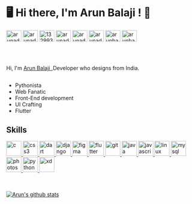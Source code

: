 # 🖥 Hi there, I'm Arun Balaji ! 👋

  
<a href="https://twitter.com/arunadhigaaram" target="blank"><img align="center" src="https://cdn.jsdelivr.net/npm/simple-icons@3.0.1/icons/twitter.svg" alt="arunadhigaaram" height="30" width="40" /></a>
<a href="https://linkedin.com/in/arunadhigaaram" target="blank"><img align="center" src="https://cdn.jsdelivr.net/npm/simple-icons@3.0.1/icons/linkedin.svg" alt="arunadhigaaram" height="30" width="40" /></a>
<a href="https://stackoverflow.com/users/13299329" target="blank"><img align="center" src="https://cdn.jsdelivr.net/npm/simple-icons@3.0.1/icons/stackoverflow.svg" alt="13299329" height="30" width="40" /></a>
<a href="https://fb.com/arunadhigaaram" target="blank"><img align="center" src="https://cdn.jsdelivr.net/npm/simple-icons@3.0.1/icons/facebook.svg" alt="arunadhigaaram" height="30" width="40" /></a>
<a href="https://instagram.com/arunadhigaaram" target="blank"><img align="center" src="https://cdn.jsdelivr.net/npm/simple-icons@3.0.1/icons/instagram.svg" alt="arunadhigaaram" height="30" width="40" /></a>
<a href="https://www.hackerrank.com/arunadhigaaram" target="blank"><img align="center" src="https://cdn.jsdelivr.net/npm/simple-icons@3.0.1/icons/hackerrank.svg" alt="arunadhigaaram" height="30" width="40" /></a>
<a href="https://codeforces.com/profile/arunbalaji" target="blank"><img align="center" src="https://cdn.jsdelivr.net/npm/simple-icons@3.0.1/icons/codeforces.svg" alt="arunbalaji" height="30" width="40" /></a>
<a href="https://www.leetcode.com/arunbalajir" target="blank"><img align="center" src="https://cdn.jsdelivr.net/npm/simple-icons@3.0.1/icons/leetcode.svg" alt="arunbalajir" height="30" width="40" /></a>



<br />
<br />

Hi, I'm  [Arun Balaji ](https://www.linkedin.com/in/arun-balaji-r-57400a181/) ,Developer who designs from India.

## 

- Pythonista
- Web Fanatic
- Front-End development
- UI Crafting
- Flutter 


## Skills
<p align="left"> <a href="https://www.cprogramming.com/" target="_blank"> <img src="https://devicons.github.io/devicon/devicon.git/icons/c/c-original.svg" alt="c" width="40" height="40"/> </a> <a href="https://www.w3schools.com/css/" target="_blank"> <img src="https://devicons.github.io/devicon/devicon.git/icons/css3/css3-original-wordmark.svg" alt="css3" width="40" height="40"/> </a> <a href="https://dart.dev" target="_blank"> <img src="https://www.vectorlogo.zone/logos/dartlang/dartlang-icon.svg" alt="dart" width="40" height="40"/> </a> <a href="https://www.djangoproject.com/" target="_blank"> <img src="https://devicons.github.io/devicon/devicon.git/icons/django/django-original.svg" alt="django" width="40" height="40"/> </a> <a href="https://www.figma.com/" target="_blank"> <img src="https://www.vectorlogo.zone/logos/figma/figma-icon.svg" alt="figma" width="40" height="40"/> </a> <a href="https://flutter.dev" target="_blank"> <img src="https://www.vectorlogo.zone/logos/flutterio/flutterio-icon.svg" alt="flutter" width="40" height="40"/> </a> <a href="https://git-scm.com/" target="_blank"> <img src="https://www.vectorlogo.zone/logos/git-scm/git-scm-icon.svg" alt="git" width="40" height="40"/> </a> <a href="https://www.java.com" target="_blank"> <img src="https://devicons.github.io/devicon/devicon.git/icons/java/java-original-wordmark.svg" alt="java" width="40" height="40"/> </a> <a href="https://developer.mozilla.org/en-US/docs/Web/JavaScript" target="_blank"> <img src="https://devicons.github.io/devicon/devicon.git/icons/javascript/javascript-original.svg" alt="javascript" width="40" height="40"/> </a> <a href="https://www.linux.org/" target="_blank"> <img src="https://devicons.github.io/devicon/devicon.git/icons/linux/linux-original.svg" alt="linux" width="40" height="40"/> </a> <a href="https://www.mysql.com/" target="_blank"> <img src="https://devicons.github.io/devicon/devicon.git/icons/mysql/mysql-original-wordmark.svg" alt="mysql" width="40" height="40"/> </a> <a href="https://www.photoshop.com/en" target="_blank"> <img src="https://devicons.github.io/devicon/devicon.git/icons/photoshop/photoshop-plain.svg" alt="photoshop" width="40" height="40"/> </a> <a href="https://www.python.org" target="_blank"> <img src="https://devicons.github.io/devicon/devicon.git/icons/python/python-original.svg" alt="python" width="40" height="40"/> </a> <a href="https://www.adobe.com/products/xd.html" target="_blank"> <img src="https://cdn.worldvectorlogo.com/logos/adobe-xd.svg" alt="xd" width="40" height="40"/> </a>
</br>

</br>
</br>

[![Arun's github stats](https://github-readme-stats.vercel.app/api?username=ArunBalajiR&show_icons=true&title_color=fff&icon_color=79ff97&text_color=9f9f9f&bg_color=151515)](https://github.com/anuraghazra/github-readme-stats)







